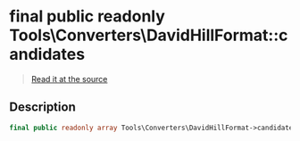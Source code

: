 # final public readonly Tools\Converters\DavidHillFormat::candidates

> [Read it at the source](https://github.com/julien-boudry/Condorcet/blob/master/src/Tools/Converters/DavidHillFormat.php#L15)

## Description    

```php
final public readonly array Tools\Converters\DavidHillFormat->candidates 
```


